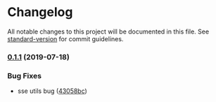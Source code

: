 # Changelog

All notable changes to this project will be documented in this file. See [standard-version](https://github.com/conventional-changelog/standard-version) for commit guidelines.

### [0.1.1](https://github.com/eggjs/egg-utils/compare/v0.1.0...v0.1.1) (2019-07-18)


### Bug Fixes

* sse utils bug ([43058bc](https://github.com/eggjs/egg-utils/commit/43058bc))
